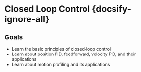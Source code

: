 # Closed Loop Control {docsify-ignore-all}

## Goals

- Learn the basic principles of closed-loop control
- Learn about position PID, feedforward, velocity PID, and their applications
- Learn about motion profiling and its applications
